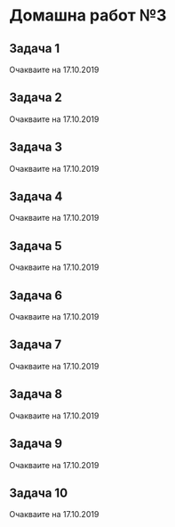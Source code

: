 # Домашна работ №3

## Задача 1

Очакваите на 17.10.2019

## Задача 2

Очакваите на 17.10.2019

## Задача 3

Очакваите на 17.10.2019

## Задача 4

Очакваите на 17.10.2019

## Задача 5

Очакваите на 17.10.2019

## Задача 6

Очакваите на 17.10.2019

## Задача 7

Очакваите на 17.10.2019

## Задача 8

Очакваите на 17.10.2019

## Задача 9

Очакваите на 17.10.2019

## Задача 10

Очакваите на 17.10.2019
